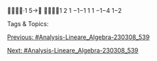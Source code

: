 ·1
5→
1 2 1 −1−1
1 1 −1−4
1−2

   Tags & Topics:
   

[Previous: #Analysis-Lineare_Algebra-230308_539](Analysis-Lineare_Algebra-230308_539.md)

[Next: #Analysis-Lineare_Algebra-230308_539](Analysis-Lineare_Algebra-230308_539.md)